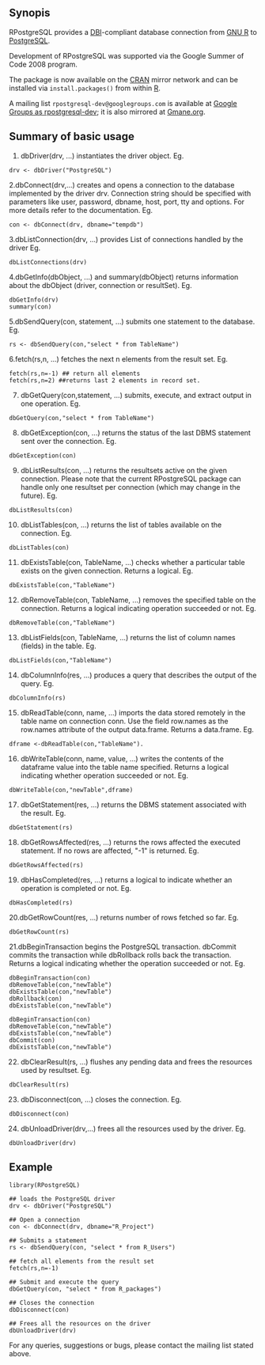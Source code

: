 ## Synopis ##

RPostgreSQL provides a [DBI](http://stat.bell-labs.com/RS-DBI/index.html)-compliant database connection from [GNU R](http://www.r-project.org) to [PostgreSQL](http://www.postgresql.org).

Development of RPostgreSQL was supported via the Google Summer of Code 2008 program.

The package is now available on the [CRAN](http://cran.r-project.org) mirror network and
can be installed via `install.packages()` from within [R](http://www.r-project.org).

A mailing list `rpostgresql-dev@googlegroups.com` is available at [Google Groups as rpostgresql-dev](https://groups.google.com/forum/?pli=1#!forum/rpostgresql-dev); it is also mirrored at [Gmane.org](http://news.gmane.org/gmane.comp.lang.r.rpostgresql).

## Summary of basic usage ##

1. dbDriver(drv, ...) instantiates the driver object. Eg.
```
drv <- dbDriver("PostgreSQL")
```

2.dbConnect(drv,...) creates and opens a connection to the database implemented by the driver drv. Connection string should be specified with parameters like user, password, dbname, host, port, tty and options. For more details refer to the documentation.
Eg.
```
con <- dbConnect(drv, dbname="tempdb")
```

3.dbListConnection(drv, ...) provides List of connections handled by the driver
Eg.
```
dbListConnections(drv)
```

4.dbGetInfo(dbObject, ...) and summary(dbObject) returns information about the dbObject (driver, connection or resultSet).
Eg.
```
dbGetInfo(drv)
summary(con)
```

5.dbSendQuery(con, statement, ...) submits one statement to the database.
Eg.
```
rs <- dbSendQuery(con,"select * from TableName")
```

6.fetch(rs,n, ...) fetches the next n elements from the result set.
Eg.
```
fetch(rs,n=-1) ## return all elements
fetch(rs,n=2) ##returns last 2 elements in record set.
```

7. dbGetQuery(con,statement, ...) submits, execute, and extract output in one operation. Eg.
```
dbGetQuery(con,"select * from TableName")
```

8. dbGetException(con, ...) returns the status of the last DBMS statement sent over the connection.
Eg.
```
dbGetException(con)
```

9. dbListResults(con, ...) returns the resultsets active on the given connection. Please note that the current RPostgreSQL package can handle only one resultset per connection (which may change in the future).
Eg.
```
dbListResults(con)
```

10. dbListTables(con, ...) returns the list of tables available on the connection.
Eg.
```
dbListTables(con)
```

11. dbExistsTable(con, TableName, ...) checks whether a particular table exists on the given connection. Returns a logical.
Eg.
```
dbExistsTable(con,"TableName")
```

12. dbRemoveTable(con, TableName, ...) removes the specified table on the connection. Returns a logical indicating operation succeeded or not.
Eg.
```
dbRemoveTable(con,"TableName")
```

13. dbListFields(con, TableName, ...) returns the list of column names (fields) in the table.
Eg.
```
dbListFields(con,"TableName")
```

14. dbColumnInfo(res, ...) produces a query that describes the output of the query.
Eg.
```
dbColumnInfo(rs)
```

15. dbReadTable(conn, name, ...) imports the data stored remotely in the table name on connection conn. Use the field row.names as the row.names attribute of the output data.frame. Returns a data.frame.
Eg.
```
dframe <-dbReadTable(con,"TableName"). 
```

16. dbWriteTable(conn, name, value, ...) writes the contents of the dataframe value into the table name specified. Returns a logical indicating whether operation succeeded or not.
Eg.
```
dbWriteTable(con,"newTable",dframe)
```

17. dbGetStatement(res, ...) returns the DBMS statement associated with the result.
Eg.
```
dbGetStatement(rs)
```

18. dbGetRowsAffected(res, ...) returns the rows affected the executed statement. If no rows are affected, "-1" is returned.
Eg.
```
dbGetRowsAffected(rs)
```

19. dbHasCompleted(res, ...) returns a logical to indicate whether an operation is completed or not.
Eg.
```
dbHasCompleted(rs)
```

20.dbGetRowCount(res, ...) returns number of rows fetched so far.
Eg.
```
dbGetRowCount(rs)
```

21.dbBeginTransaction begins the PostgreSQL transaction. dbCommit commits the transaction while dbRollback rolls back the transaction. Returns a logical indicating whether the operation succeeded or not.
Eg.
```
dbBeginTransaction(con)
dbRemoveTable(con,"newTable")
dbExistsTable(con,"newTable")
dbRollback(con)
dbExistsTable(con,"newTable")

dbBeginTransaction(con)
dbRemoveTable(con,"newTable")
dbExistsTable(con,"newTable")
dbCommit(con)
dbExistsTable(con,"newTable")
```

22. dbClearResult(rs, ...) flushes any pending data and frees the resources used by resultset.
Eg.
```
dbClearResult(rs)
```

23. dbDisconnect(con, ...) closes the connection.
Eg.
```
dbDisconnect(con)
```

24. dbUnloadDriver(drv,...) frees all the resources used by the driver.
Eg.
```
dbUnloadDriver(drv)
```


## Example ##

```
library(RPostgreSQL)

## loads the PostgreSQL driver
drv <- dbDriver("PostgreSQL")

## Open a connection
con <- dbConnect(drv, dbname="R_Project")

## Submits a statement
rs <- dbSendQuery(con, "select * from R_Users")

## fetch all elements from the result set
fetch(rs,n=-1)

## Submit and execute the query
dbGetQuery(con, "select * from R_packages")

## Closes the connection
dbDisconnect(con)

## Frees all the resources on the driver
dbUnloadDriver(drv)
```

For any queries, suggestions or bugs, please contact the mailing list stated above.